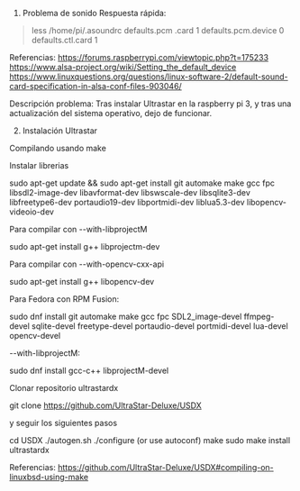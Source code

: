 
1. Problema de sonido
Respuesta rápida:

>less /home/pi/.asoundrc
defaults.pcm .card 1
defaults.pcm.device 0
defaults.ctl.card 1

Referencias:
https://forums.raspberrypi.com/viewtopic.php?t=175233
https://www.alsa-project.org/wiki/Setting_the_default_device
https://www.linuxquestions.org/questions/linux-software-2/default-sound-card-specification-in-alsa-conf-files-903046/

Descripción problema:
Tras instalar Ultrastar en la raspberry pi 3, y tras una actualización del sistema operativo, dejo de funcionar.

2. Instalación Ultrastar

Compilando usando make

Instalar librerias

sudo apt-get update && sudo apt-get install git automake make gcc fpc libsdl2-image-dev libavformat-dev libswscale-dev libsqlite3-dev libfreetype6-dev portaudio19-dev libportmidi-dev liblua5.3-dev libopencv-videoio-dev

Para compilar con  --with-libprojectM

sudo apt-get install g++ libprojectm-dev

Para compilar con --with-opencv-cxx-api

sudo apt-get install g++ libopencv-dev

Para Fedora con RPM Fusion: 

sudo dnf install git automake make gcc fpc SDL2_image-devel ffmpeg-devel sqlite-devel freetype-devel portaudio-devel portmidi-devel lua-devel opencv-devel

--with-libprojectM: 

sudo dnf install gcc-c++ libprojectM-devel

Clonar repositorio ultrastardx

git clone https://github.com/UltraStar-Deluxe/USDX

y seguir los siguientes pasos

cd USDX
./autogen.sh
./configure (or use autoconf)
make
sudo make install
ultrastardx

Referencias:
https://github.com/UltraStar-Deluxe/USDX#compiling-on-linuxbsd-using-make

